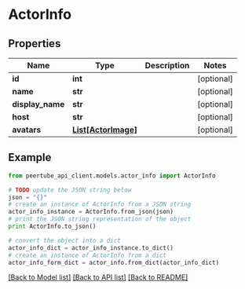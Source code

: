# ActorInfo


## Properties
Name | Type | Description | Notes
------------ | ------------- | ------------- | -------------
**id** | **int** |  | [optional] 
**name** | **str** |  | [optional] 
**display_name** | **str** |  | [optional] 
**host** | **str** |  | [optional] 
**avatars** | [**List[ActorImage]**](ActorImage.md) |  | [optional] 

## Example

```python
from peertube_api_client.models.actor_info import ActorInfo

# TODO update the JSON string below
json = "{}"
# create an instance of ActorInfo from a JSON string
actor_info_instance = ActorInfo.from_json(json)
# print the JSON string representation of the object
print ActorInfo.to_json()

# convert the object into a dict
actor_info_dict = actor_info_instance.to_dict()
# create an instance of ActorInfo from a dict
actor_info_form_dict = actor_info.from_dict(actor_info_dict)
```
[[Back to Model list]](../README.md#documentation-for-models) [[Back to API list]](../README.md#documentation-for-api-endpoints) [[Back to README]](../README.md)


